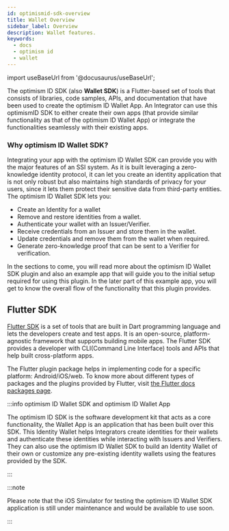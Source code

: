 ```yaml
---
id: optimismid-sdk-overview
title: Wallet Overview
sidebar_label: Overview
description: Wallet features.
keywords:
  - docs
  - optimism id
  - wallet
---
```


import useBaseUrl from '@docusaurus/useBaseUrl';

The optimism ID SDK (also **Wallet SDK**) is a Flutter-based set of tools that consists of libraries, code samples, APIs, and documentation that have been used to create the optimism ID Wallet App. An Integrator can use this optimismID SDK to either create their own apps (that provide similar functionality as that of the optimism ID Wallet App) or integrate the functionalities seamlessly with their existing apps.

### Why optimism ID Wallet SDK?

Integrating your app with the optimism ID Wallet SDK can provide you with the major features of an SSI system. As it is built leveraging a zero-knowledge identity protocol, it can let you create an identity application that is not only robust but also maintains high standards of privacy for your users, since it lets them protect their sensitive data from third-party entities. The optimism ID Wallet SDK lets you:

- Create an Identity for a wallet
- Remove and restore identities from a wallet.
- Authenticate your wallet with an Issuer/Verifier.
- Receive credentials from an Issuer and store them in the wallet.
- Update credentials and remove them from the wallet when required.
- Generate zero-knowledge proof that can be sent to a Verifier for verification.

In the sections to come, you will read more about the optimism ID Wallet SDK plugin and also an example app that will guide you to the initial setup required for using this plugin. In the later part of this example app, you will get to know the overall flow of the functionality that this plugin provides.

## Flutter SDK

[Flutter SDK](https://docs.flutter.dev/) is a set of tools that are built in Dart programming language and lets the developers create and test apps. It is an open-source, platform-agnostic framework that supports building mobile apps. The Flutter SDK provides a developer with CLI(Command Line Interface) tools and APIs that help built cross-platform apps.

The Flutter plugin package helps in implementing code for a specific platform: Android/iOS/web. To know more about different types of packages and the plugins provided by Flutter, visit [the Flutter docs packages page](https://docs.flutter.dev/development/packages-and-plugins/developing-packages).

:::info optimism ID Wallet SDK and optimism ID Wallet App

The optimism ID SDK is the software development kit that acts as a core functionality, the Wallet App is an application that has been built over this SDK. This Identity Wallet helps Integrators create identities for their wallets and authenticate these identities while interacting with Issuers and Verifiers. They can also use the optimism ID Wallet SDK to build an Identity Wallet of their own or customize any pre-existing identity wallets using the features provided by the SDK.

:::

:::note

Please note that the iOS Simulator for testing the optimism ID Wallet SDK application is still under maintenance and would be available to use soon.

:::

